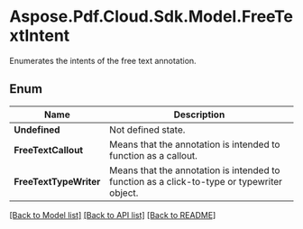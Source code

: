 ﻿# Aspose.Pdf.Cloud.Sdk.Model.FreeTextIntent
Enumerates the intents of the free text annotation.

## Enum

 Name | Description
------------ | ------------
**Undefined** | Not defined state.
**FreeTextCallout** | Means that the annotation is intended to function as a callout.
**FreeTextTypeWriter** | Means that the annotation is intended to function as a click-to-type or typewriter object.


[[Back to Model list]](../README.md#documentation-for-models) [[Back to API list]](../README.md#documentation-for-api-endpoints) [[Back to README]](../README.md)

